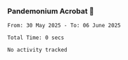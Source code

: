### Pandemonium Acrobat 🤸

<!--START_SECTION:waka-->

```all_time
From: 30 May 2025 - To: 06 June 2025

Total Time: 0 secs

No activity tracked
```

<!--END_SECTION:waka-->
